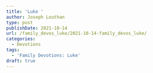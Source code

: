 ```yaml
---
title: 'Luke '
author: Joseph Louthan
type: post
publishDate: 2021-10-14
url: /family_devos_luke/2021-10-14-family_devos_luke/
categories:
  - Devotions
tags:
  - 'Family Devotions: Luke'
draft: true
---
```

